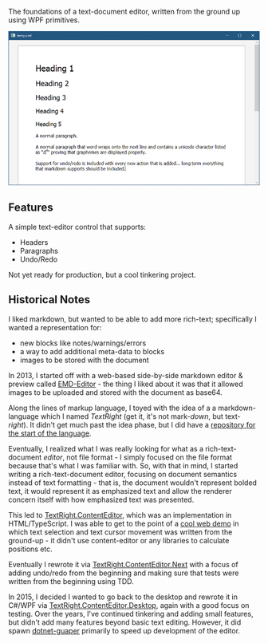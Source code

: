 The foundations of a text-document editor, written from the ground up using WPF primitives.

![image-20200706202959017](docs/editor-basic-features-screenshot.png)

## Features

A simple text-editor control that supports:

- Headers
- Paragraphs
- Undo/Redo

Not yet ready for production, but a cool tinkering project.

## Historical Notes

I liked markdown, but wanted to be able to add more rich-text; specifically I wanted a representation for:

- new blocks like notes/warnings/errors
- a way to add additional meta-data to blocks
- images to be stored with the document

In 2013, I started off with a web-based side-by-side markdown editor & preview called [EMD-Editor](https://github.com/zastrowm/emd-editor) - the thing I liked about it was that it allowed images to be uploaded and stored with the document as base64.

Along the lines of markup language, I toyed with the idea of a a markdown-language which I named *TextRight* (get it, it's not mark-*down*, but text-*right*).  It didn't get much past the idea phase, but I did have a [repository for the start of the language](https://github.com/zastrowm/TextRight). 

Eventually, I realized what I was really looking for what as a rich-text-document *editor*, not file format - I simply focused on the file format because that's what I was familiar with.  So, with that in mind, I started writing a rich-text-document editor, focusing on document semantics instead of text formatting - that is, the document wouldn't represent bolded text, it would represent it as emphasized text and allow the renderer concern itself with how emphasized text was presented.

This led to [TextRight.ContentEditor](https://github.com/zastrowm/TextRight.ContentEditor), which was an implementation in HTML/TypeScript. I was able to get to the point of a [cool web demo](http://github.programdotrun.com/TextRight.ContentEditor.Demo/) in which text selection and text cursor movement was written from the ground-up - it didn't use content-editor or any libraries to calculate positions etc.

Eventually I rewrote it via [TextRight.ContentEditor.Next](https://github.com/zastrowm/TextRight.ContentEditor.Next) with a focus of adding undo/redo from the beginning and making sure that tests were written from the beginning using TDD.

In 2015, I decided I wanted to go back to the desktop and rewrote it in C#/WPF via [TextRight.ContentEditor.Desktop](https://github.com/zastrowm/TextRight.ContentEditor.Desktop), again with a good focus on testing.  Over the years, I've continued tinkering and adding small features, but didn't add many features beyond basic text editing.  However, it did spawn [dotnet-guaper](https://github.com/zastrowm/dotnet-guapr) primarily to speed up development of the editor.




